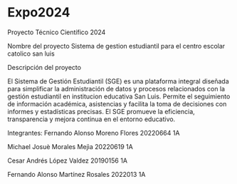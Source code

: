 # Expo2024
Proyecto Técnico Científico 2024

Nombre del proyecto
Sistema de gestion estudiantil para el centro escolar catolico san luis


Descripción del proyecto

El Sistema de Gestión Estudiantil (SGE) es una plataforma integral diseñada para simplificar la administración de datos y procesos relacionados con la gestión estudiantil en institucion educativa San Luis. Permite el seguimiento de información académica, asistencias y facilita la toma de decisiones con informes y estadísticas precisas. El SGE promueve la eficiencia, transparencia y mejora continua en el entorno educativo.

Integrantes:
Fernando Alonso Moreno Flores 20220664 1A


Michael Josuè Morales Mejìa 20220619 1A


Cesar Andrés López Valdez 20190156 1A


Fernando Alonso Martínez Rosales 2022013 1A
